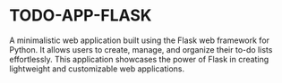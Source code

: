 # TODO-APP-FLASK
A minimalistic web application built using the Flask web framework for Python. It allows users to create, manage, and organize their to-do lists effortlessly. This application showcases the power of Flask in creating lightweight and customizable web applications.
